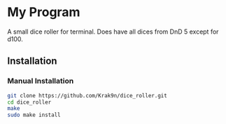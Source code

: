 # My Program

A small dice roller for terminal. Does have all dices from DnD 5 except for d100.

## Installation

### Manual Installation
```sh
git clone https://github.com/Krak9n/dice_roller.git
cd dice_roller
make
sudo make install
